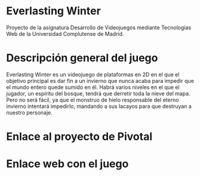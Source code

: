 # Everlasting Winter
Proyecto de la asignatura Desarrollo de Videojuegos mediante Tecnologías Web de la Universidad Complutense de Madrid.

# Descripción general del juego
Everlasting Winter es un videojuego de plataformas en 2D en el que el objetivo principal es dar fin a un invierno que nunca acaba para impedir que el mundo entero quede sumido en él. Habrá varios niveles en el que el jugador, un espíritu del bosque, tendrá que derretir toda la nieve del mapa. Pero no será fácil, ya que el monstruo de hielo responsable del eterno invierno intentará impedirlo, mandando a sus lacayos para que destruyan a nuestro personaje.

# Enlace al proyecto de Pivotal

# Enlace web con el juego

